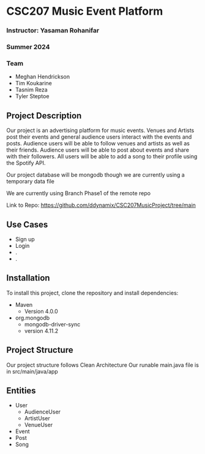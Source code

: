 # CSC207 Music Event Platform
### Instructor: Yasaman Rohanifar
### Summer 2024
### Team
- Meghan Hendrickson
- Tim Koukarine
- Tasnim Reza
- Tyler Steptoe

## Project Description
Our project is an advertising platform for music events.
Venues and Artists post their events and general audience users interact with the events and posts.
Audience users will be able to follow venues and artists as well as their friends.
Audience users will be able to post about events and share with their followers.
All users will be able to add a song to their profile using the Spotify API.

Our project database will be mongodb though we are currently using a temporary data file

We are currently using Branch Phase1 of the remote repo

Link to Repo: https://github.com/ddynamix/CSC207MusicProject/tree/main

## Use Cases
- Sign up
- Login
- .
- .

## Installation

To install this project, clone the repository and install dependencies:
- Maven 
  - Version 4.0.0
- org.mongodb
  - mongodb-driver-sync
  - version 4.11.2

## Project Structure

Our project structure follows Clean Architecture
Our runable main.java file is in src/main/java/app

## Entities
- User
  - AudienceUser
  - ArtistUser
  - VenueUser
- Event
- Post
- Song